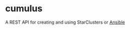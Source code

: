 cumulus
=======
A REST API for creating and using StarClusters or [Ansible](cumulus/ansible/README.md)


